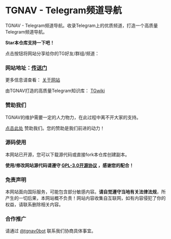 # TGNAV - Telegram频道导航

TGNAV - Telegram频道导航。收录Telegram上的优质频道，打造一个高质量Telegram频道导航。

**Star本仓库支持一下吧！**

点击按钮将网站分享给你的TG好友/群组/频道： <script async src="https://telegram.org/js/telegram-widget.js?22" data-telegram-share-url="https://tgnav.github.io/" data-comment="我发现了个Telegram导航，里面收录了超多优质频道，快来看看吧！"></script>

### 网站地址：[传送门](https://tgnav.github.io/)

更多信息请查看： [关于网站](https://tgnav.github.io/about)

由TGNAV打造的高质量Telegram知识库： [TGwiki](https://github.com/tgnav/tgwiki)

### 赞助我们

TGNAV的维护需要一定的人力物力，在此过程中离不开大家的支持。

[点击此处](https://tgnav.github.io/donate) 赞助我们。您的赞助是我们前进的动力！

### 源码使用

本网站已开源，您可以下载源代码或直接fork本仓库创建副本。

**使用/修改网站源代码请遵守 [GPL-3.0开源协议](https://github.com/tgnav/tgnav.github.io/blob/main/LICENSE) ，感谢您的配合！**

### 免责声明

本网站面向国际服务，可能包含部分敏感内容。**请自觉遵守当地有关法律法规**，所产生的一切后果，本网站概不负责！网站内容收集自互联网，如有内容侵犯了你的权益，请联系删除相关内容。

### 合作推广

请通过 [@tgnav0bot](https://t.me/tgnav0bot) 联系我们协商具体事宜。
